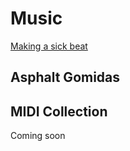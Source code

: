 # Music

<!--![](rocks.jpg)-->

<html>

<canvas id="stellated" class="outline"></canvas>

[Making a sick beat](beat)

## Asphalt Gomidas

<html>

<div id="tracks"></div>

<script defer src="/static/js/three.js"></script>
<script defer src="/static/js/microne.js"></script>
<script defer src="/static/js/stellated.js"></script>
<script defer src="/static/js/music.js"></script>

</html>

## MIDI Collection

Coming soon
